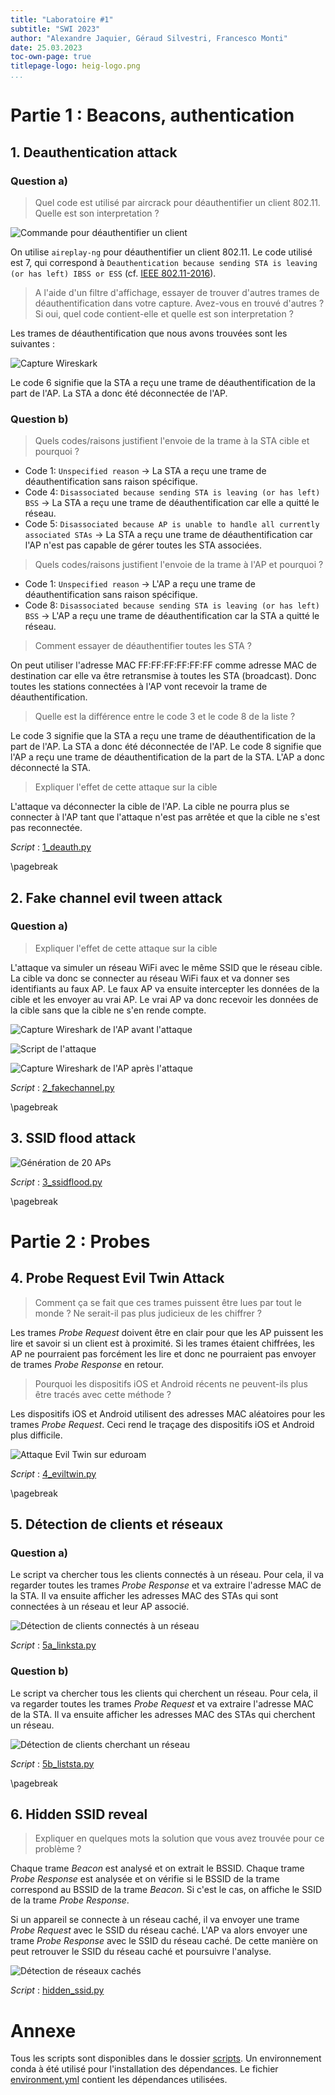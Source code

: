 ```yaml
---
title: "Laboratoire #1"
subtitle: "SWI 2023"
author: "Alexandre Jaquier, Géraud Silvestri, Francesco Monti"
date: 25.03.2023
toc-own-page: true
titlepage-logo: heig-logo.png
...
```


# Partie 1 : Beacons, authentication
## 1. Deauthentication attack
### Question a)
> Quel code est utilisé par aircrack pour déauthentifier un client 802.11. Quelle est son interpretation ?

![Commande pour déauthentifier un client](images/deauth_cmd.png)

On utilise `aireplay-ng` pour déauthentifier un client 802.11. Le code utilisé est 7, qui correspond à `Deauthentication because sending STA is leaving (or has left) IBSS or ESS` (cf. [IEEE 802.11-2016](https://standards.ieee.org/standard/802_11-2016.html#ref-IEEE80211-2016-Table-8-1)).

> A l'aide d'un filtre d'affichage, essayer de trouver d'autres trames de déauthentification dans votre capture. Avez-vous en trouvé d'autres ? Si oui, quel code contient-elle et quelle est son interpretation ?

Les trames de déauthentification que nous avons trouvées sont les suivantes :

![Capture Wireskark](images/deauth_trames.png)

Le code 6 signifie que la STA a reçu une trame de déauthentification de la part de l'AP. La STA a donc été déconnectée de l'AP.

### Question b)
> Quels codes/raisons justifient l'envoie de la trame à la STA cible et pourquoi ?

- Code 1: `Unspecified reason` -> La STA a reçu une trame de déauthentification sans raison spécifique.
- Code 4: `Disassociated because sending STA is leaving (or has left) BSS` -> La STA a reçu une trame de déauthentification car elle a quitté le réseau.
- Code 5: `Disassociated because AP is unable to handle all currently associated STAs` -> La STA a reçu une trame de déauthentification car l'AP n'est pas capable de gérer toutes les STA associées.

> Quels codes/raisons justifient l'envoie de la trame à l'AP et pourquoi ?

- Code 1: `Unspecified reason` -> L'AP a reçu une trame de déauthentification sans raison spécifique.
- Code 8: `Disassociated because sending STA is leaving (or has left) BSS` -> L'AP a reçu une trame de déauthentification car la STA a quitté le réseau.

> Comment essayer de déauthentifier toutes les STA ?

On peut utiliser l'adresse MAC FF:FF:FF:FF:FF:FF comme adresse MAC de destination car elle va être retransmise à toutes les STA (broadcast). Donc toutes les stations connectées à l'AP vont recevoir la trame de déauthentification.

> Quelle est la différence entre le code 3 et le code 8 de la liste ?

Le code 3 signifie que la STA a reçu une trame de déauthentification de la part de l'AP. La STA a donc été déconnectée de l'AP. Le code 8 signifie que l'AP a reçu une trame de déauthentification de la part de la STA. L'AP a donc déconnecté la STA.

> Expliquer l'effet de cette attaque sur la cible

L'attaque va déconnecter la cible de l'AP. La cible ne pourra plus se connecter à l'AP tant que l'attaque n'est pas arrêtée et que la cible ne s'est pas reconnectée.

*Script* : [1_deauth.py](scripts/1_deauth.py)

\pagebreak
## 2. Fake channel evil tween attack
### Question a)
> Expliquer l'effet de cette attaque sur la cible

L'attaque va simuler un réseau WiFi avec le même SSID que le réseau cible. La cible va donc se connecter au réseau WiFi faux et va donner ses identifiants au faux AP. Le faux AP va ensuite intercepter les données de la cible et les envoyer au vrai AP. Le vrai AP va donc recevoir les données de la cible sans que la cible ne s'en rende compte.

![Capture Wireshark de l'AP avant l'attaque](images/faketweenbefore.png)

![Script de l'attaque](images/faketweenpackets.png)

![Capture Wireshark de l'AP après l'attaque](images/faketweenafter.png)

*Script* : [2_fakechannel.py](scripts/2_fakechannel.py)

\pagebreak
## 3. SSID flood attack

![Génération de 20 APs](images/ssidflood.png)

*Script* : [3_ssidflood.py](scripts/3_ssidflood.py)

\pagebreak
# Partie 2 : Probes
## 4. Probe Request Evil Twin Attack
> Comment ça se fait que ces trames puissent être lues par tout le monde ? Ne serait-il pas plus judicieux de les chiffrer ?

Les trames _Probe Request_ doivent être en clair pour que les AP puissent les lire et savoir si un client est à proximité. Si les trames étaient chiffrées, les AP ne pourraient pas forcément les lire et donc ne pourraient pas envoyer de trames _Probe Response_ en retour.

> Pourquoi les dispositifs iOS et Android récents ne peuvent-ils plus être tracés avec cette méthode ?

Les dispositifs iOS et Android utilisent des adresses MAC aléatoires pour les trames _Probe Request_. Ceci rend le traçage des dispositifs iOS et Android plus difficile.

![Attaque Evil Twin sur eduroam](images/eviltwin.png)

*Script* : [4_eviltwin.py](scripts/4_eviltwin.py)

\pagebreak
## 5. Détection de clients et réseaux
### Question a)
Le script va chercher tous les clients connectés à un réseau. Pour cela, il va regarder toutes les trames _Probe Response_ et va extraire l'adresse MAC de la STA. Il va ensuite afficher les adresses MAC des STAs qui sont connectées à un réseau et leur AP associé.

![Détection de clients connectés à un réseau](images/sta_ap_links.png)

*Script* : [5a_linksta.py](scripts/5a_linksta.py)

### Question b)
Le script va chercher tous les clients qui cherchent un réseau. Pour cela, il va regarder toutes les trames _Probe Request_ et va extraire l'adresse MAC de la STA. Il va ensuite afficher les adresses MAC des STAs qui cherchent un réseau.

![Détection de clients cherchant un réseau](images/sta_search.png)

*Script* : [5b_liststa.py](scripts/5b_liststa.py)

\pagebreak
## 6. Hidden SSID reveal
> Expliquer en quelques mots la solution que vous avez trouvée pour ce problème ?

Chaque trame _Beacon_ est analysé et on extrait le BSSID. Chaque trame _Probe Response_ est analysée et on vérifie si le BSSID de la trame correspond au BSSID de la trame _Beacon_. Si c'est le cas, on affiche le SSID de la trame _Probe Response_.

Si un appareil se connecte à un réseau caché, il va envoyer une trame _Probe Request_ avec le SSID du réseau caché. L'AP va alors envoyer une trame _Probe Response_ avec le SSID du réseau caché. De cette manière on peut retrouver le SSID du réseau caché et poursuivre l'analyse.

![Détection de réseaux cachés](images/hidden_ssid.png)

*Script* : [hidden_ssid.py](scripts/6_hiddenssid.py)

# Annexe
Tous les scripts sont disponibles dans le dossier [scripts](scripts/). Un environnement conda à été utilisé pour l'installation des dépendances. Le fichier [environment.yml](scripts/environment.yml) contient les dépendances utilisées.